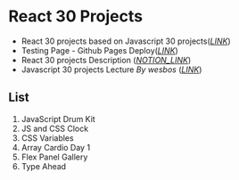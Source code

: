 # React 30 Projects

- React 30 projects based on Javascript 30 projects(_[LINK](https://github.com/soojeongHan/js-30-projects)_)
- Testing Page - Github Pages Deploy(_[LINK](https://soojeonghan.github.io/react-30-projects/)_)
- React 30 projects Description (_[NOTION_LINK](https://www.notion.so/soojeonghan/React-30-Projects-Description-a5de103e11b748a1a7a87eedf2a5b8cd)_)
- Javascript 30 projects Lecture _By wesbos_ (_[LINK](https://courses.wesbos.com/account)_)

## List

1. JavaScript Drum Kit
2. JS and CSS Clock
3. CSS Variables
4. Array Cardio Day 1
5. Flex Panel Gallery
6. Type Ahead